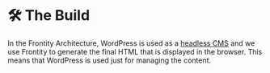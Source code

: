 # 🛠 The Build

In the Frontity Architecture, WordPress is used as a [headless CMS](https://css-tricks.com/what-is-a-headless-cms/) and we use Frontity to generate the final HTML that is displayed in the browser. This means that WordPress is used just for managing the content.
